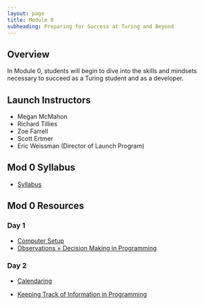 ```yaml
---
layout: page
title: Module 0
subheading: Preparing for Success at Turing and Beyond
---
```

## Overview

In Module 0, students will begin to dive into the skills and mindsets necessary to succeed as a Turing student and as a developer.

## Launch Instructors

* Megan McMahon
* Richard Tillies
* Zoe Farrell
* Scott Ertmer
* Eric Weissman (Director of Launch Program)

## Mod 0 Syllabus
* [Syllabus](./lessons/syllabus)

## Mod 0 Resources
### Day 1
* [Computer Setup](./lessons/computer-setup)
* [Observations + Decision Making in Programming](./lessons/TechnicalDay1)
<!-- * [Mod 0 Final Project](./projects/Mod0FinalProject) -->

### Day 2 
* [Calendaring](./lessons/Calendaring)
<!-- * [Intro to Email](./lessons/IntroToEmail) -->
* [Keeping Track of Information in Programming](./lessons/TechnicalDay2)
<!-- 
### Day 3 
* [Google Suite](./lessons/GoogleSuite)
* [Define the Relationship - Prep](./lessons/define-the-relationship-prep) -->

<!-- ### Day 4 
* [Peer Review Intro](./lessons/PeerReviewIntro)
* [Mod 0 Final Project](./projects/Mod0FinalProject) -->